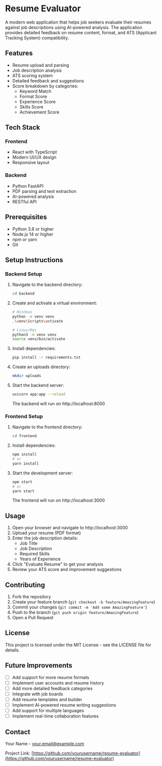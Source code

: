 # Resume Evaluator

A modern web application that helps job seekers evaluate their resumes against job descriptions using AI-powered analysis. The application provides detailed feedback on resume content, format, and ATS (Applicant Tracking System) compatibility.

## Features

- Resume upload and parsing
- Job description analysis
- ATS scoring system
- Detailed feedback and suggestions
- Score breakdown by categories:
  - Keyword Match
  - Format Score
  - Experience Score
  - Skills Score
  - Achievement Score

## Tech Stack

### Frontend
- React with TypeScript
- Modern UI/UX design
- Responsive layout

### Backend
- Python FastAPI
- PDF parsing and text extraction
- AI-powered analysis
- RESTful API

## Prerequisites

- Python 3.8 or higher
- Node.js 14 or higher
- npm or yarn
- Git

## Setup Instructions

### Backend Setup

1. Navigate to the backend directory:
   ```bash
   cd backend
   ```

2. Create and activate a virtual environment:
   ```bash
   # Windows
   python -m venv venv
   .\venv\Scripts\activate

   # Linux/Mac
   python3 -m venv venv
   source venv/bin/activate
   ```

3. Install dependencies:
   ```bash
   pip install -r requirements.txt
   ```

4. Create an uploads directory:
   ```bash
   mkdir uploads
   ```

5. Start the backend server:
   ```bash
   uvicorn app:app --reload
   ```
   The backend will run on http://localhost:8000

### Frontend Setup

1. Navigate to the frontend directory:
   ```bash
   cd frontend
   ```

2. Install dependencies:
   ```bash
   npm install
   # or
   yarn install
   ```

3. Start the development server:
   ```bash
   npm start
   # or
   yarn start
   ```
   The frontend will run on http://localhost:3000

## Usage

1. Open your browser and navigate to http://localhost:3000
2. Upload your resume (PDF format)
3. Enter the job description details:
   - Job Title
   - Job Description
   - Required Skills
   - Years of Experience
4. Click "Evaluate Resume" to get your analysis
5. Review your ATS score and improvement suggestions

## Contributing

1. Fork the repository
2. Create your feature branch (`git checkout -b feature/AmazingFeature`)
3. Commit your changes (`git commit -m 'Add some AmazingFeature'`)
4. Push to the branch (`git push origin feature/AmazingFeature`)
5. Open a Pull Request

## License

This project is licensed under the MIT License - see the LICENSE file for details.

## Future Improvements

- [ ] Add support for more resume formats
- [ ] Implement user accounts and resume history
- [ ] Add more detailed feedback categories
- [ ] Integrate with job boards
- [ ] Add resume templates and builder
- [ ] Implement AI-powered resume writing suggestions
- [ ] Add support for multiple languages
- [ ] Implement real-time collaboration features

## Contact

Your Name - your.email@example.com

Project Link: [https://github.com/yourusername/resume-evaluator](https://github.com/yourusername/resume-evaluator) 
